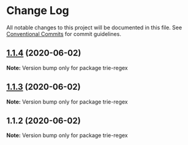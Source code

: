# Change Log

All notable changes to this project will be documented in this file.
See [Conventional Commits](https://conventionalcommits.org) for commit guidelines.

## [1.1.4](https://github.com/bluelovers/ws-trie/compare/trie-regex@1.1.3...trie-regex@1.1.4) (2020-06-02)

**Note:** Version bump only for package trie-regex





## [1.1.3](https://github.com/bluelovers/ws-trie/compare/trie-regex@1.1.2...trie-regex@1.1.3) (2020-06-02)

**Note:** Version bump only for package trie-regex





## 1.1.2 (2020-06-02)

**Note:** Version bump only for package trie-regex
